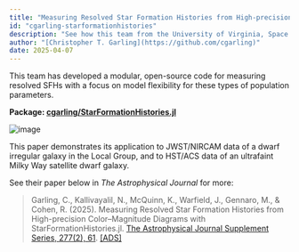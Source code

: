 ```yaml
---
title: "Measuring Resolved Star Formation Histories from High-precision Color–Magnitude Diagrams with StarFormationHistories.jl"
id: "cgarling-starformationhistories"
description: "See how this team from the University of Virginia, Space Telescope Science Institute (STScI), Rutgers, and Johns Hopkins University (JHU) uses Julia to measure star formation histories (SFHs)."
author: "[Christopher T. Garling](https://github.com/cgarling)"
date: 2025-04-07
---
```


This team has developed a modular, open-source code for measuring resolved SFHs with a focus on model flexibility for these types of population parameters.

**Package: [cgarling/StarFormationHistories.jl](https://github.com/cgarling/StarFormationHistories.jl)**

![image](https://content.cld.iop.org/journals/0067-0049/277/2/61/revision2/apjsadbb64f8_hr.jpg)

This paper demonstrates its application to JWST/NIRCAM data of a dwarf irregular galaxy in the Local Group, and to HST/ACS data of an ultrafaint Milky Way satellite dwarf galaxy.

See their paper below in _The Astrophysical Journal_ for more:

> Garling, C., Kallivayalil, N., McQuinn, K., Warfield, J., Gennaro, M., & Cohen, R. (2025). Measuring Resolved Star Formation Histories from High-precision Color–Magnitude Diagrams with StarFormationHistories.jl. [The Astrophysical Journal Supplement Series, 277(2), 61](https://iopscience.iop.org/article/10.3847/1538-4365/adbb64). [[ADS]](https://ui.adsabs.harvard.edu/abs/2025ApJS..277...61G/abstract)
